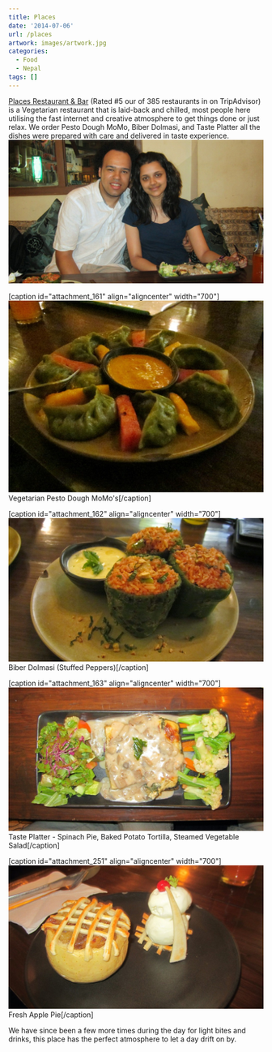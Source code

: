 ```yaml
---
title: Places
date: '2014-07-06'
url: /places
artwork: images/artwork.jpg
categories:
  - Food
  - Nepal
tags: []
---
```


[Places Restaurant & Bar](http://www.tripadvisor.co.uk/Restaurant_Review-g293890-d4283853-Reviews-Places_Restaurant_Bar-Kathmandu_Kathmandu_Valley_Bagmati_Zone_Central_Region.html "Places on Trip Advisor") (Rated #5 our of 385 restaurants in on TripAdvisor) is a Vegetarian restaurant that is laid-back and chilled, most people here utilising the fast internet and creative atmosphere to get things done or just relax. We order Pesto Dough MoMo, Biber Dolmasi, and Taste Platter all the dishes were prepared with care and delivered in taste experience. ![IMG_1982](images/IMG_1982-1024x575.jpg)

\[caption id="attachment\_161" align="aligncenter" width="700"\]![](images/Pesto-MoMos-1024x768.jpg) Vegetarian Pesto Dough MoMo's\[/caption\]

\[caption id="attachment\_162" align="aligncenter" width="700"\]![](images/Biber-Dolmasi-1024x575.jpg) Biber Dolmasi (Stuffed Peppers)\[/caption\]

\[caption id="attachment\_163" align="aligncenter" width="700"\]![](images/Taste-Platter-1024x575.jpg) Taste Platter - Spinach Pie, Baked Potato Tortilla, Steamed Vegetable Salad\[/caption\]

\[caption id="attachment\_251" align="aligncenter" width="700"\][![](images/fresh-apple-pie-1024x575.jpg)](http://gonetraveling.me/wp-content/uploads/2014/07/fresh-apple-pie.jpg) Fresh Apple Pie\[/caption\]

We have since been a few more times during the day for light bites and drinks, this place has the perfect atmosphere to let a day drift on by.

